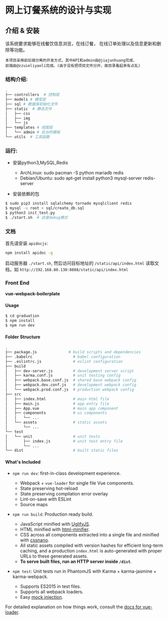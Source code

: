 # 网上订餐系统的设计与实现

## 介绍 & 安装

该系统要求能够在线餐饮信息浏览，在线订餐，
在线订单处理以及信息更新和删除等功能。

    本项目采用前后端分离的开发方式，其中API和admin由@jiajunhuang完成，
    前端由@zzuieliyaoli完成。(由于没有把项目文件分开，故目录看起来有点乱)

### 结构介绍:

```bash
.
├── controllers  # 控制层
├── models # 模型层
├── sql # 数据库初始化文件
├── static  # 静态文件
│   ├── css
│   ├── img
│   └── js
├── templates # 视图层
│   └── admin # 后台的模板
└── utils  # 工具函数
```

### 运行:

- 安装python3,MySQL,Redis

    - ArchLinux: sudo pacman -S python mariadb redis
    - Debian/Ubuntu: sudo apt-get install python3 mysql-server redis-server

- 安装依赖的包

```bash
$ sudo pip3 install sqlalchemy tornado mysqlclient redis
$ mysql -u root < sql/create_db.sql
$ python3 init_test.py
$ ./start.sh  # 这是debug模式
```

### 文档

首先请安装 ``apidocjs``:

```bash
npm install apidoc -g
```

启动服务器 ``./start.sh``, 然后访问目标地址的 ``/static/api/index.html`` 读取文档，如 ``http://192.168.80.130:8888/static/api/index.html``

### Front End

**vue-webpack-boilerplate**

#### Usage

``` bash
$ cd graduation
$ npm install
$ npm run dev
```

#### Folder Structure

``` bash
.
├── package.js              # build scripts and dependencies
├── .babelrc                  # babel configuration
├── .eslintrc.js              # eslint configuration
├── build
│   ├── dev-server.js         # development server script
│   ├── karma.conf.js         # unit testing config
│   ├── webpack.base.conf.js  # shared base webpack config
│   ├── webpack.dev.conf.js   # development webpack config
│   └── webpack.prod.conf.js  # production webpack config
├── src
│   ├── index.html            # main html file
│   ├── main.js               # app entry file
│   ├── App.vue               # main app component
│   ├── components            # ui components
│   │   └── ...
│   └── assets                # static assets
│       └── ...
└── test
│   └── unit                  # unit tests
│       ├── index.js          # unit test entry file
│       └── ...
└── dist                      # built static files
```

#### What's Included

- `npm run dev`: first-in-class development experience.
  - Webpack + `vue-loader` for single file Vue components.
  - State preserving hot-reload
  - State preserving compilation error overlay
  - Lint-on-save with ESLint
  - Source maps

- `npm run build`: Production ready build.
  - JavaScript minified with [UglifyJS](https://github.com/mishoo/UglifyJS2).
  - HTML minified with [html-minifier](https://github.com/kangax/html-minifier).
  - CSS across all components extracted into a single file and minified with [cssnano](https://github.com/ben-eb/cssnano).
  - All static assets compiled with version hashes for efficient long-term caching, and a production `index.html` is auto-generated with proper URLs to these generated assets.
  - **To serve built files, run an HTTP server inside `/dist`**.

- `npm test`: Unit tests run in PhantomJS with Karma + karma-jasmine + karma-webpack.
  - Supports ES2015 in test files.
  - Supports all webpack loaders.
  - Easy [mock injection](http://vuejs.github.io/vue-loader/workflow/testing-with-mocks.html).

For detailed explanation on how things work, consult the [docs for vue-loader](http://vuejs.github.io/vue-loader).
